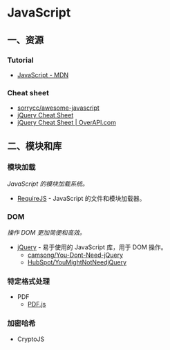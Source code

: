 # JavaScript

## 一、资源

### Tutorial

- [JavaScript - MDN](https://developer.mozilla.org/zh-CN/docs/Web/JavaScript)

### Cheat sheet

- [sorrycc/awesome-javascript](https://github.com/sorrycc/awesome-javascript)
- [jQuery Cheat Sheet](https://oscarotero.com/jquery/)
- [jQuery Cheat Sheet | OverAPI.com](https://overapi.com/jquery)

## 二、模块和库

### 模块加载

*JavaScript 的模块加载系统。*

- [RequireJS](https://github.com/requirejs/requirejs) - JavaScript 的文件和模块加载器。

### DOM

*操作 DOM 更加简便和高效。*

- [jQuery](https://jquery.com/) - 易于使用的 JavaScript 库，用于 DOM 操作。
  - [camsong/You-Dont-Need-jQuery](https://github.com/camsong/You-Dont-Need-jQuery)
  - [HubSpot/YouMightNotNeedjQuery](https://github.com/HubSpot/YouMightNotNeedjQuery)

### 特定格式处理

- PDF
  - [PDF.js](https://github.com/mozilla/pdf.js)

### 加密哈希

- CryptoJS

